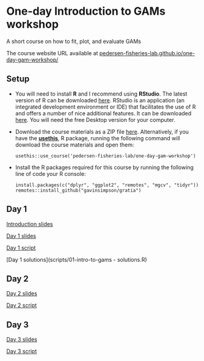 # One-day Introduction to GAMs workshop

A short course on how to fit, plot, and evaluate GAMs

The course website URL  available at [pedersen-fisheries-lab.github.io/one-day-gam-workshop/](https://pedersen-fisheries-lab.github.io/one-day-gam-workshop/)

## Setup

  - You will need to install **R** and I recommend using **RStudio**. The
    latest version of R can be downloaded
    [here](https://cran.r-project.org/mirrors.html). RStudio is an application
    (an integrated development environment or IDE) that facilitates the use of R
    and offers a number of nice additional features. It can be downloaded
    [here](https://www.rstudio.com/products/rstudio/download/). You will need
    the free Desktop version for your computer.

  - Download the course materials as a ZIP file
    [here](https://github.com/pedersen-fisheries-lab/one-day-gam-workshop/archive/main.zip).
    Alternatively, if you have the [**usethis**](), R package, running the
    following command will download the course materials and open them:

    ``` {.r}
    usethis::use_course('pedersen-fisheries-lab/one-day-gam-workshop')
    ```

  - Install the R packages required for this course by running the following
    line of code your R console:

    ``` {.r}
    install.packages(c("dplyr", "ggplot2", "remotes", "mgcv", "tidyr"))
    remotes::install_github("gavinsimpson/gratia")
    ```
    
## Day 1


[Introduction slides](slides/00-Course-intro.html)

[Day 1 slides](slides/01-1D-smoothing.html)

[Day 1 script](scripts/01-intro-to-gams.R)

[Day 1 solutions](scripts/01-intro-to-gams - solutions.R)



## Day 2

[Day 2 slides](slides/02-extending-gams.html)

[Day 2 script](scripts/02-extending-gams.R)




## Day 3


[Day 3 slides](slides/03-predictions-and-model-checking.html)

[Day 3 script](scripts/03-predictions-and-model-checking.R)



